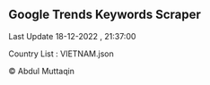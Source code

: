 

## Google Trends Keywords Scraper 
 
Last Update 18-12-2022 , 21:37:00

Country List :
VIETNAM.json



© Abdul Muttaqin 
